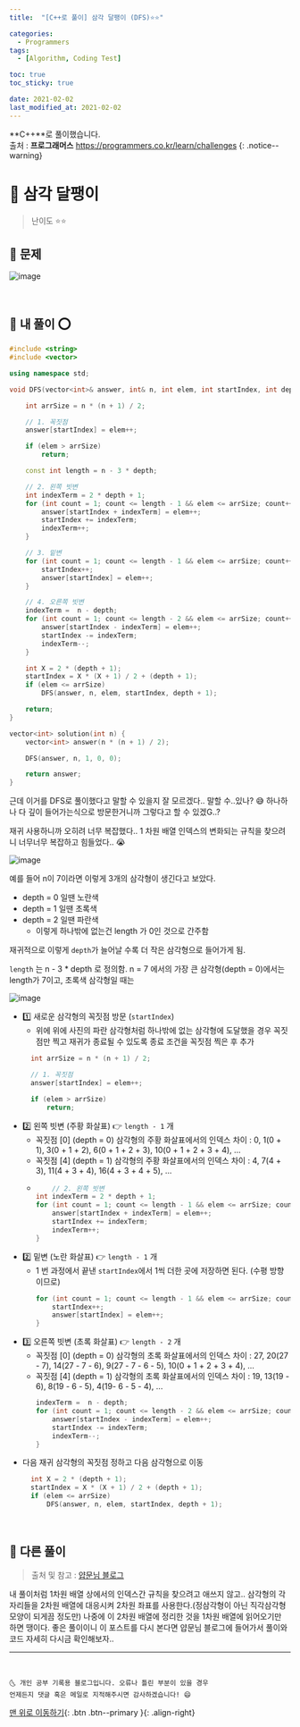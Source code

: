 ```yaml
---
title:  "[C++로 풀이] 삼각 달팽이 (DFS)⭐⭐" 

categories:
  - Programmers
tags:
  - [Algorithm, Coding Test]

toc: true
toc_sticky: true

date: 2021-02-02
last_modified_at: 2021-02-02
---
```

**C++**로 풀이했습니다.  
출처 : **프로그래머스** <https://programmers.co.kr/learn/challenges>
{: .notice--warning}

# 📌 삼각 달팽이

> 난이도 ⭐⭐

## 🚀 문제

![image](https://user-images.githubusercontent.com/42318591/106727058-6dc45e00-664e-11eb-93b8-da497018a875.png)

<br>

## 🚀 내 풀이 ⭕

```cpp
#include <string>
#include <vector>

using namespace std;

void DFS(vector<int>& answer, int& n, int elem, int startIndex, int depth) {

    int arrSize = n * (n + 1) / 2;

    // 1. 꼭짓점
    answer[startIndex] = elem++;

    if (elem > arrSize)
        return;

    const int length = n - 3 * depth;

    // 2. 왼쪽 빗변 
    int indexTerm = 2 * depth + 1;
    for (int count = 1; count <= length - 1 && elem <= arrSize; count++) {
        answer[startIndex + indexTerm] = elem++;
        startIndex += indexTerm;
        indexTerm++;
    }

    // 3. 밑변 
    for (int count = 1; count <= length - 1 && elem <= arrSize; count++) {
        startIndex++;
        answer[startIndex] = elem++;
    }

    // 4. 오른쪽 빗변 
    indexTerm =  n - depth;
    for (int count = 1; count <= length - 2 && elem <= arrSize; count++) {
        answer[startIndex - indexTerm] = elem++;
        startIndex -= indexTerm;
        indexTerm--;
    }

    int X = 2 * (depth + 1);
    startIndex = X * (X + 1) / 2 + (depth + 1);
    if (elem <= arrSize)
        DFS(answer, n, elem, startIndex, depth + 1);

    return;
}

vector<int> solution(int n) {
    vector<int> answer(n * (n + 1) / 2);

    DFS(answer, n, 1, 0, 0);

    return answer;
}
```

근데 이거를 DFS로 풀이했다고 말할 수 있을지 잘 모르겠다.. 말할 수..있나? 😅 하나하나 다 깊이 들어가는식으로 방문한거니까 그렇다고 할 수 있겠G..?

재귀 사용하니까 오히려 너무 복잡했다.. 1 차원 배열 인덱스의 변화되는 규칙을 찾으려니 너무너무 복잡하고 힘들었다.. 😭 

![image](https://user-images.githubusercontent.com/42318591/106737332-e250ca00-6659-11eb-996a-03275d07a8fe.png)

예를 들어 n이 7이라면 이렇게 3개의 삼각형이 생긴다고 보았다. 

- depth = 0 일땐 노란색 
- depth = 1 일땐 초록색
- depth = 2 일땐 파란색
  - 이렇게 하나밖에 없는건 length 가 0인 것으로 간주함

재귀적으로 이렇게 `depth`가 늘어날 수록 더 작은 삼각형으로 들어가게 됨.

`length` 는 n - 3 * depth 로 정의함. n = 7 에서의 가장 큰 삼각형(depth = 0)에서는 length가  7이고, 초록색 삼각형일 때는 

![image](https://user-images.githubusercontent.com/42318591/106737383-eed52280-6659-11eb-9d90-3863afadaa2c.png)

- 1️⃣ 새로운 삼각형의 꼭짓점 방문 (`startIndex`)
  -  위에 위에 사진의 파란 삼각형처럼 하나밖에 없는 삼각형에 도달했을 경우 꼭짓점만 찍고 재귀가 종료될 수 있도록 종료 조건을 꼭짓점 찍은 후 추가
    ```cpp
      int arrSize = n * (n + 1) / 2;

      // 1. 꼭짓점
      answer[startIndex] = elem++;

      if (elem > arrSize)
          return;
    ```
- 2️⃣ 왼쪽 빗변 (주황 화살표) 👉 `length - 1` 개
  - 꼭짓점 [0] (depth = 0) 삼각형의 주황 화살표에서의 인덱스 차이 : 0, 1(0 + 1), 3(0 + 1 + 2), 6(0 + 1 + 2 + 3), 10(0 + 1 + 2 + 3 + 4), ...
  - 꼭짓점 [4] (depth = 1) 삼각형의 주황 화살표에서의 인덱스 차이 : 4, 7(4 + 3), 11(4 + 3 + 4), 16(4 + 3 + 4 + 5), ...
  - 
    ```cpp
        // 2. 왼쪽 빗변 
    int indexTerm = 2 * depth + 1;
    for (int count = 1; count <= length - 1 && elem <= arrSize; count++) {
        answer[startIndex + indexTerm] = elem++;
        startIndex += indexTerm;
        indexTerm++;
    }
    ```
- 2️⃣ 밑변 (노란 화살표) 👉 `length - 1` 개
  - 1 번 과정에서 끝낸 `startIndex`에서 1씩 더한 곳에 저장하면 된다. (수평 방향이므로)
    ```cpp
    for (int count = 1; count <= length - 1 && elem <= arrSize; count++) {
        startIndex++;
        answer[startIndex] = elem++;
    }
    ```
- 3️⃣ 오른쪽 빗변 (초록 화살표) 👉 `length - 2` 개
  - 꼭짓점 [0] (depth = 0) 삼각형의 초록 화살표에서의 인덱스 차이 : 27, 20(27 - 7), 14(27 - 7 - 6), 9(27 - 7 - 6 - 5), 10(0 + 1 + 2 + 3 + 4), ...
  - 꼭짓점 [4] (depth = 1) 삼각형의 초록 화살표에서의 인덱스 차이 : 19, 13(19 - 6), 8(19 - 6 - 5), 4(19- 6 - 5 - 4), ...
    ```cpp
    indexTerm =  n - depth;
    for (int count = 1; count <= length - 2 && elem <= arrSize; count++) {
        answer[startIndex - indexTerm] = elem++;
        startIndex -= indexTerm;
        indexTerm--;
    }
    ```
- 다음 재귀 삼각형의 꼭짓점 정하고 다음 삼각형으로 이동
  ```cpp
    int X = 2 * (depth + 1);
    startIndex = X * (X + 1) / 2 + (depth + 1);
    if (elem <= arrSize)
        DFS(answer, n, elem, startIndex, depth + 1);
  ```


<br>

## 🚀 다른 풀이

> 출처 및 참고 : [얍문님 블로그](https://yabmoons.tistory.com/575)

내 풀이처럼 1차원 배열 상에서의 인덱스간 규칙을 찾으려고 애쓰지 않고.. 삼각형의 각 자리들을 2차원 배열에 대응시켜 2차원 좌표를 사용한다.(정삼각형이 아닌 직각삼각형 모양이 되게끔 정도만) 나중에 이 2차원 배열에 정리한 것을 1차원 배열에 읽어오기만 하면 땡이다. 좋은 풀이이니 이 포스트를 다시 본다면 얍문님 블로그에 들어가서 풀이와 코드 자세히 다시금 확인해보자..

***
<br>

    🌜 개인 공부 기록용 블로그입니다. 오류나 틀린 부분이 있을 경우 
    언제든지 댓글 혹은 메일로 지적해주시면 감사하겠습니다! 😄

[맨 위로 이동하기](#){: .btn .btn--primary }{: .align-right}